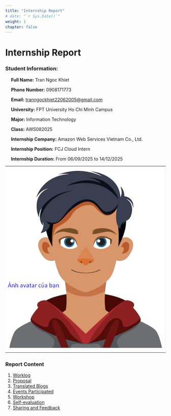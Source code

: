 ```yaml
---
title: "Internship Report"
# date: "`r Sys.Date()`"
weight: 1
chapter: false
---
```


    
# Internship Report



### Student Information:
&emsp; **Full Name:** Tran Ngoc Khiet

&emsp; **Phone Number:** 0908171773 

&emsp; **Email:** tranngockhiet22062005@gmail.com

&emsp; **University:** FPT University Ho Chi Minh Campus

&emsp; **Major:** Information Technology

&emsp; **Class:** AWS082025

&emsp; **Internship Company:** Amazon Web Services Vietnam Co., Ltd.

&emsp; **Internship Position:** FCJ Cloud Intern

&emsp; **Internship Duration:** From 06/09/2025 to 14/12/2025

![Your profile picture](/images/avatar.png)

### Report Content

1.  [Worklog](1-Worklog/)
2.  [Proposal](2-Proposal/)
3.  [Translated Blogs](3-BlogsTranslated/)
4.  [Events Participated](4-EventParticipated/)
5.  [Workshop](5-Workshop/)
6.  [Self-evaluation](6-Self-evaluation/)
7.  [Sharing and Feedback](7-Feedback/)
